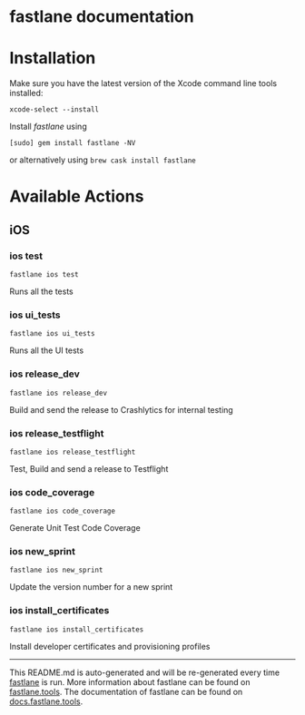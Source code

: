 fastlane documentation
================
# Installation

Make sure you have the latest version of the Xcode command line tools installed:

```
xcode-select --install
```

Install _fastlane_ using
```
[sudo] gem install fastlane -NV
```
or alternatively using `brew cask install fastlane`

# Available Actions
## iOS
### ios test
```
fastlane ios test
```
Runs all the tests
### ios ui_tests
```
fastlane ios ui_tests
```
Runs all the UI tests
### ios release_dev
```
fastlane ios release_dev
```
Build and send the release to Crashlytics for internal testing
### ios release_testflight
```
fastlane ios release_testflight
```
Test, Build and send a release to Testflight
### ios code_coverage
```
fastlane ios code_coverage
```
Generate Unit Test Code Coverage
### ios new_sprint
```
fastlane ios new_sprint
```
Update the version number for a new sprint
### ios install_certificates
```
fastlane ios install_certificates
```
Install developer certificates and provisioning profiles

----

This README.md is auto-generated and will be re-generated every time [fastlane](https://fastlane.tools) is run.
More information about fastlane can be found on [fastlane.tools](https://fastlane.tools).
The documentation of fastlane can be found on [docs.fastlane.tools](https://docs.fastlane.tools).
